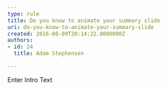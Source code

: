 ```yaml
---
type: rule
title: Do you know to animate your summary slide
uri: do-you-know-to-animate-your-summary-slide
created: 2016-08-09T20:14:22.0000000Z
authors:
- id: 24
  title: Adam Stephensen

---
```




<span class='intro'> Enter Intro Text </span>




